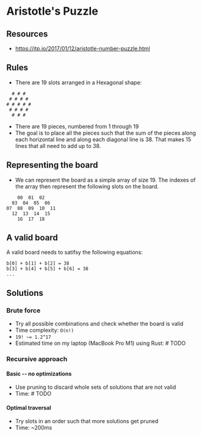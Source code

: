 # Aristotle's Puzzle

## Resources

- https://jtp.io/2017/01/12/aristotle-number-puzzle.html

## Rules

- There are 19 slots arranged in a Hexagonal shape:

```
  # # #
 # # # #
# # # # #
 # # # # 
  # # # 
```

- There are 19 pieces, numbered from 1 through 19
- The goal is to place all the pieces such that the sum of the pieces along each 
horizontal line and along each diagonal line is 38. That makes 15 lines that all need 
to add up to 38.

## Representing the board

- We can represent the board as a simple array of size 19. The indexes of the array 
then represent the following slots on the board.

```
    00  01  02
  03  04  05  06
07  08  09  10  11
  12  13  14  15
    16  17  18
```

## A valid board

A valid board needs to satifsy the following equations:

```
b[0] + b[1] + b[2] = 38
b[3] + b[4] + b[5] + b[6] = 38
...
```

## Solutions

### Brute force

- Try all possible combinations and check whether the board is valid
- Time complexity: `O(n!)`
- `19! ~= 1.2^17` 
- Estimated time on my laptop (MacBook Pro M1) using Rust: # TODO

### Recursive approach

#### Basic -- no optimizations

- Use pruning to discard whole sets of solutions that are not valid
- Time: # TODO

#### Optimal traversal

- Try slots in an order such that more solutions get pruned
- Time: ~200ms
